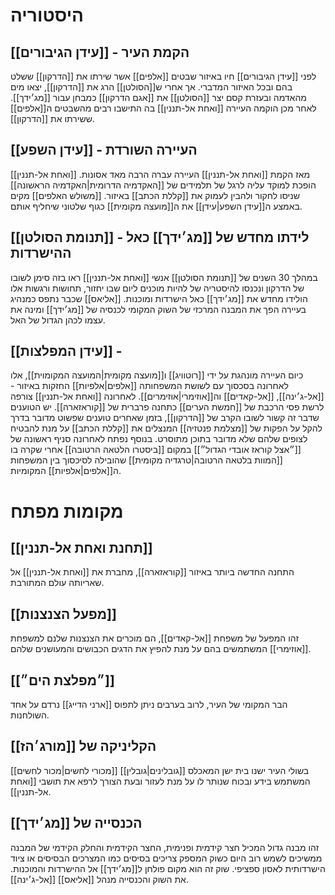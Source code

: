 # היסטוריה
## [[עידן הגיבורים]]  -  הקמת העיר
לפני [[עידן הגיבורים]] חיו באיזור שבטים [[אלפים]] אשר שירתו את [[הדרקון]] ששלט בהם ובכל האיזור המדברי. אך אחרי ש[[הסולטן]] הרג את [[הדרקון]], יצאו מים מהאדמה ובעזרת קסם יצר [[הסולטן]] את [[אגם הדרקון]] כמבחן עבור [[מג׳ידך]]. לאחר מכן הוקמה העיירה [[ואחת אל-תננין]] בה התישבו רבים מהשבטים ה[[אלפים]] ששירתו את [[הדרקון]].
## [[עידן השפע]]  - העיירה השורדת
מאז הקמת [[ואחת אל-תננין]] העיירה עברה הרבה מאד אסונות.
[[ואחת אל-תננין]] הופכת למוקד עליה לרגל של תלמידים של [[האקדמיה הדרומית|האקדמיה הראשונה]] שניסו לחקור ולהבין לעמוק את [[קללת הכתב]] באיזור. 
[[משולש האלפים]] מקים באמצע ה[[עידן השפע|עידן]] את ה[[מועצה מקומית]] כגוף שלטוני שיחליף אותם. 
## [[תנומת הסולטן]]  - לידתו מחדש של [[מג׳ידך]] כאל ההישרדות
במהלך 30 השנים של [[תנומת הסולטן]] אנשי [[ואחת אל-תננין]] ראו בזה סימן לשובו של הדרקון ונכנסו להיסטריה של להיות מוכנים ליום שבו יחזור, תחושות ורגשות אלו הולידו מחדש את [[מג׳ידך]] כאל הישרדות ומוכנות. [[אליאס]] שכבר נתפס כמנהיג בעיירה הפך את המבנה המרכזי של השוק המקומי לכנסיה של [[מג׳ידך]] ומינה את עצמו לכהן הגדול של האל. 
## [[עידן המפלצות]]  - 
כיום העיירה מונהגת על ידי [[רוטוויג]] ו[[מועצה מקומית|המועצה המקומוית]], אלו לאחרונה בסכסוך עם לשושת המשפחותה [[אלפים|אלפיות]] החזקות באיזור - [[אל-ג׳ינה]], [[אל-קאדים]] וה[[אוזימרי|אוזימרים]].
לאחרונה [[ואחת אל-תננין]] צורפה לרשת פסי הרכבת של [[חמשת הערים]] כתחנה פרברית של [[קוראזארה]].
יש הטוענים שדבר זה קשור לשובו הקרב של [[הדרקון]], בזמן שאחרים טוענים שפשוט מדובר בדרך להקל על הפקות של [[מצלמת פנטזיה]] המנצלים את [[קללת הכתב]] על מנת להבטיח לצופים שלהם שלא מדובר בתוכן מתוסרט. 
בנוסף נפתח לאחרונה סניף ראשונה של [[״אצל קוראז אובדי הגדול״]] במקום [[ביסטרו הלטאה הרטובה]] אחרי שקרה בו [[המוות בלטאה הרטובה|טרגדיה מקומית]] שהובילה לסיכסוך בין המשפחות ה[[אלפים|אלפיות]] המקומיות.

# מקומות מפתח
## [[תחנת ואחת אל-תננין]] 
התחנה החדשה ביותר באיזור [[קוראזארה]], מחברת את [[ואחת אל-תננין]] אל שאריותה עולם המתורבת.
## [[מפעל הצנצנות]] 
זהו המפעל של משפחת [[אל-קאדים]], הם מוכרים את הצנצנות שלנם למשפחת [[אוזימרי]] המשתמשים בהם על מנת להפיץ את הדגים הכבושים והמעושנים שלהם.
## [[״מפלצת הים״]] 
הבר המקומי של העיר, לרוב בערבים ניתן לתפוס [[ארני הדייג]] נרדם על אחד השולחנות.
## הקליניקה של [[מורג׳הז]] 
בשולי העיר ישנו בית ישן המאכלס [[גובלינים|גובלין]] [[מכורי לחשים|מכור לחשים]] המשתמש בידע ובכוח שנותר לו על מנת לעזור ובעת הצורך לרפא את תושבי [[ואחת אל-תננין]].  
## הכנסייה של [[מג׳ידך]] 
זהו מבנה גדול המכיל חצר קידמית ופנימית, החצר הקידמית והחלק הקידמי של המבנה ממשיכים לשמש רוב היום כשוק המספק צריכים בסיסים כמו המצרכים הבסיסים או ציוד הישרדותית לאסון ספציפי.
שוק זה הוא מקום פולחן ל[[מג׳ידך]] אל ההישרדות והמוכנות.
את השוק והכנסייה מנהל [[אליאס]] [[אל-ג׳ינה]].
